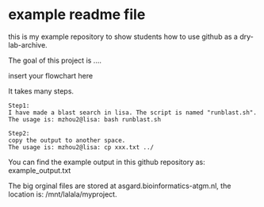 # example readme file
this is my example repository to show students how to use github as a dry-lab-archive.

The goal of this project is ....

insert your flowchart here

It takes many steps.

	Step1:
	I have made a blast search in lisa. The script is named "runblast.sh".
	The usage is: mzhou2@lisa: bash runblast.sh

	Step2:
	copy the output to another space.
	The usage is: mzhou2@lisa: cp xxx.txt ../


You can find the example output in this github repository as: example_output.txt

The big orginal files are stored at asgard.bioinformatics-atgm.nl, the location is: /mnt/lalala/myproject.



